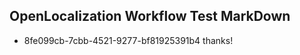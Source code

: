 ## OpenLocalization Workflow Test MarkDown
* 8fe099cb-7cbb-4521-9277-bf81925391b4 thanks!

<!--HONumber=Jul16_HO2-->


